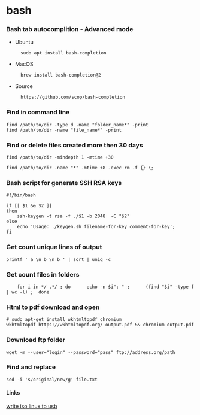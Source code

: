 # bash

### Bash tab autocomplition - Advanced mode
* Ubuntu
        
        sudo apt install bash-completion
    
* MacOS
    
        brew install bash-completion@2
    
* Source
    
        https://github.com/scop/bash-completion
    

### Find in command line

    find /path/to/dir -type d -name "folder_name*" -print
    find /path/to/dir -name "file_name*" -print


### Find or delete files created more then 30 days
    find /path/to/dir -mindepth 1 -mtime +30
    
    find /path/to/dir -name "*" -mtime +8 -exec rm -f {} \;
    

### Bash script for generate SSH RSA keys
    #!/bin/bash

    if [[ $1 && $2 ]]
    then
        ssh-keygen -t rsa -f ./$1 -b 2048  -C "$2"
    else
        echo 'Usage: ./keygen.sh filename-for-key comment-for-key';
    fi


### Get count unique lines of output
    printf ' a \n b \n b ' | sort | uniq -c

### Get count files in folders
        for i in */ .*/ ; do      echo -n $i": " ;      (find "$i" -type f | wc -l) ;  done

### Html to pdf download and open
    # sudo apt-get install wkhtmltopdf chromium
    wkhtmltopdf https://wkhtmltopdf.org/ output.pdf && chromium output.pdf
    
### Download ftp folder
    wget -m --user="login" --password="pass" ftp://address.org/path
    
### Find and replace 
    sed -i 's/original/new/g' file.txt

#### Links
[write iso linux to usb](write_iso_linux_to_usb.md)
